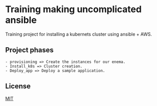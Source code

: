 # Training making uncomplicated ansible

Training project for installing a kubernets cluster using ansible + AWS.

## Project phases

```
- provisioning => Create the instances for our enema.
- Install_k8s => Cluster creation.
- Deploy_app => Deploy a sample application.
```

## License
[MIT](https://choosealicense.com/licenses/mit/)

